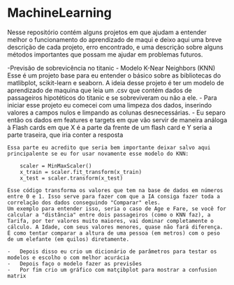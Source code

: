 # MachineLearning

Nesse repositório contém alguns projetos em que ajudam a entender melhor o funcionamento do aprendizado de maqui e deixo aqui uma breve descrição de cada projeto, erro encontrado, e uma descrição sobre alguns métodos importantes que possam me ajudar em problemas futuros.

-Previsão de sobrevicência no titanic - Modelo K-Near Neighbors (KNN)
    Esse é um projeto base para eu entender o básico sobre as bibliotecas do matlibplot, scikit-learn e seaborn.
    A ideia desse projeto é ter um modelo de aprendizado de maquina que leia um .csv que contém dados de passageiros hipotéticos do titanic e se sobreviveram ou não a ele.
    -   Para iniciar esse projeto eu comecei com uma limpeza dos dados, inserindo valores a campos nulos e limpando as colunas desnecessárias.
    -   Eu separo então os dados em features e targets em que vão servir de maneira análoga à Flash cards em que X é a parte da frente de um flash card e Y seria a parte traseira, que iria conter a resposta
    
    Essa parte eu acredito que seria bem importante deixar salvo aqui principalente se eu for usar novamente esse modelo do KNN:

        scaler = MinMaxScaler()
        x_train = scaler.fit_transform(x_train)
        x_test = scaler.transform(x_test)
         
    Esse código transforma os valores que tem na base de dados em números entre 0 e 1. Isso serve para fazer com que a IA consiga fazer toda a correlação dos dados conseguindo "Comparar" eles.
    Um exemplo para entender isso, seria o caso de Age e Fare, se você for calcular a "distância" entre dois passageiros (como o KNN faz), a Tarifa, por ter valores muito maiores, vai dominar completamente o cálculo. A Idade, com seus valores menores, quase não fará diferença. É como tentar comparar a altura de uma pessoa (em metros) com o peso de um elefante (em quilos) diretamente.

    -   Depois disso eu crio um dicionário de parâmetros para testar os modelos e escolho o com melhor acurácia
    -   Depois faço o modelo fazer as previsões
    -   Por fim crio um gráfico com matçibplot para mostrar a confusion matrix
    
    